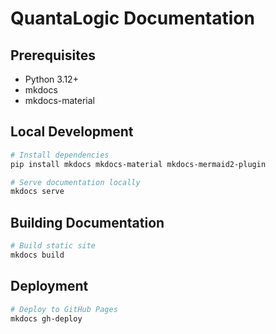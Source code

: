 # QuantaLogic Documentation

## Prerequisites

- Python 3.12+
- mkdocs
- mkdocs-material

## Local Development

```bash
# Install dependencies
pip install mkdocs mkdocs-material mkdocs-mermaid2-plugin

# Serve documentation locally
mkdocs serve
```

## Building Documentation

```bash
# Build static site
mkdocs build
```

## Deployment

```bash
# Deploy to GitHub Pages
mkdocs gh-deploy
```
